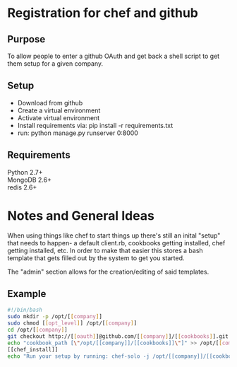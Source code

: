 Registration for chef and github
================================

Purpose
--------------------------------

To allow people to enter a github OAuth and get back a shell script to get them setup for a given company.


Setup
---------------

* Download from github
* Create a virtual environment
* Activate virtual environment
* Install requirements via: pip install -r requirements.txt
* run: python manage.py runserver 0:8000

Requirements
--------------

Python 2.7+  
MongoDB 2.6+  
redis 2.6+  


Notes and General Ideas
=======================

When using things like chef to start things up there's still an inital "setup" that needs to happen- a default client.rb, cookbooks getting installed, chef getting installed, etc. In order to make that easier this stores a bash template that gets filled out by the system to get you started.

The "admin" section allows for the creation/editing of said templates.


Example
-------

```bash
#!/bin/bash
sudo mkdir -p /opt/[[company]]
sudo chmod [[opt_level]] /opt/[[company]]
cd /opt/[[company]]
git checkout http://[[oauth]]@github.com/[[company]]/[[cookbooks]].git
echo "cookbook_path [\"/opt/[[company]]/[[cookbooks]]\"]" >> /opt/[[company]]/[[client_rb]]
[[chef_install]]
echo "Run your setup by running: chef-solo -j /opt/[[company]]/[[cookbooks]]/[[dev_setup_json]] -c /opt/[[company]]/[[client_rb]]"
```
